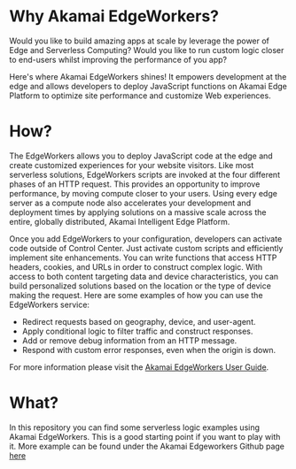 # Why Akamai EdgeWorkers?
Would you like to build amazing apps at scale by leverage the power of Edge and Serverless Computing? 
Would you like to run custom logic closer to end-users whilst improving the performance of you app?

Here's where Akamai EdgeWorkers shines! It empowers development at the edge and allows developers to deploy JavaScript functions on Akamai Edge Platform to optimize site performance and customize Web experiences.

# How?
The EdgeWorkers allows you to deploy JavaScript code at the edge and create customized experiences for your website visitors. Like most serverless solutions, EdgeWorkers scripts are invoked at the four different phases of an HTTP request. This provides an opportunity to improve performance, by moving compute closer to your users. Using every edge server as a compute node also accelerates your development and deployment times by applying solutions on a massive scale across the entire, globally distributed, Akamai Intelligent Edge Platform.

Once you add EdgeWorkers to your configuration, developers can activate code outside of Control Center. Just activate custom scripts and efficiently implement site enhancements. You can write functions that access HTTP headers, cookies, and URLs in order to construct complex logic. With access to both content targeting data and device characteristics, you can build personalized solutions based on the location or the type of device making the request. Here are some examples of how you can use the EdgeWorkers service:

* Redirect requests based on geography, device, and user-agent.
* Apply conditional logic to filter traffic and construct responses.
* Add or remove debug information from an HTTP message.
* Respond with custom error responses, even when the origin is down.

For more information please visit the [Akamai EdgeWorkers User Guide](https://learn.akamai.com/en-us/webhelp/edgeworkers/edgeworkers-user-guide/index.html).

# What?
In this repository you can find some serverless logic examples using Akamai EdgeWorkers. This is a good starting point if you want to play with it.
More example can be found under the Akamai Edgeworkers Github page [here](https://github.com/akamai/edgeworkers-examples)
